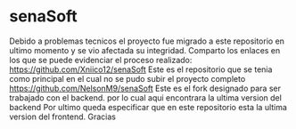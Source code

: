 # senaSoft
Debido a problemas tecnicos el proyecto fue migrado a este repositorio en ultimo momento y se vio afectada su integridad.
Comparto los enlaces en los que se puede evidenciar el proceso realizado:
https://github.com/Xniico12/senaSoft Este es el repositorio que se tenia como principal en el cual no se pudo subir el proyecto completo
https://github.com/NelsonM9/senaSoft Este es el fork designado para ser trabajado con el backend. por lo cual aqui encontrara la ultima version del backend
Por ultimo queda especificar que en este repositorio esta la ultima version del frontend.
Gracias
